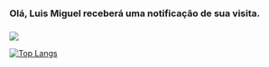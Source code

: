 ### Olá, Luis Miguel receberá uma notificação de sua visita.
### 
<p>   <img src="http://views.whatilearened.today/views/github/lmstive/views.svg"/> 





[![Top Langs](https://github-readme-stats.vercel.app/api/top-langs/?username=lmstive&theme=radical&hide=PlpgSQL,jupyter%20notebook,html)](https://github.com/anuraghazra/github-readme-stats)
